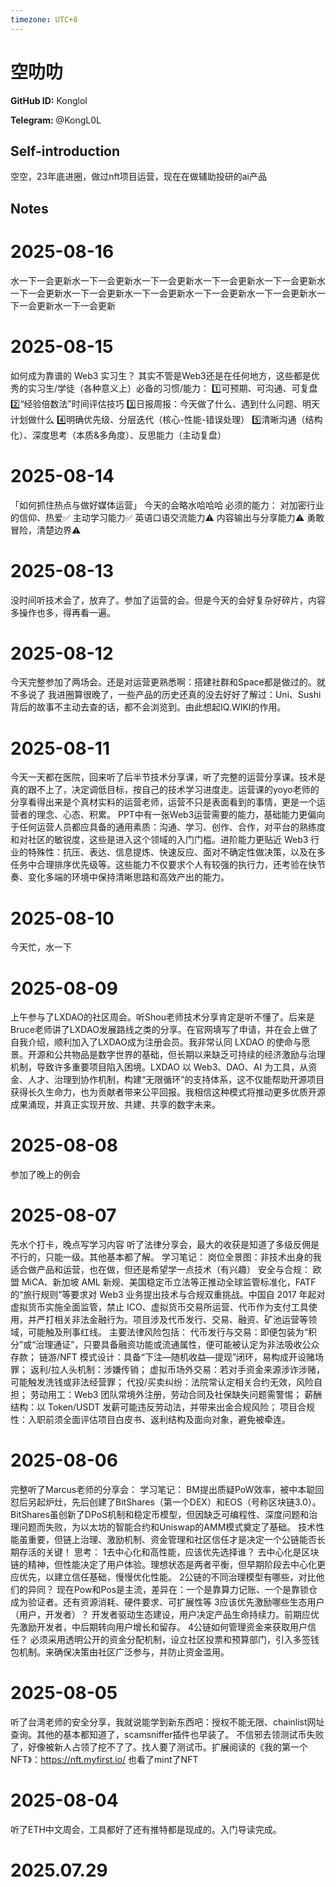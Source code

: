 ```yaml
---
timezone: UTC+8
---
```


# 空叻叻

**GitHub ID:** Konglol

**Telegram:** @KongL0L

## Self-introduction

空空，23年底进圈，做过nft项目运营，现在在做辅助投研的ai产品

## Notes

<!-- Content_START -->
# 2025-08-16

水一下一会更新水一下一会更新水一下一会更新水一下一会更新水一下一会更新水一下一会更新水一下一会更新水一下一会更新水一下一会更新水一下一会更新水一下一会更新水一下一会更新

# 2025-08-15

如何成为靠谱的 Web3 实习生？
其实不管是Web3还是在任何地方，这些都是优秀的实习生/学徒（各种意义上）必备的习惯/能力：
1️⃣可预期、可沟通、可复盘
2️⃣“经验倍数法”时间评估技巧
3️⃣日报周报：今天做了什么、遇到什么问题、明天计划做什么
4️⃣明确优先级、分层迭代（核心-性能-错误处理）
5️⃣清晰沟通（结构化）、深度思考（本质&多角度）、反思能力（主动复盘）

# 2025-08-14

「如何抓住热点与做好媒体运营」
今天的会略水哈哈哈
必须的能力：
对加密行业的信仰、热爱✅
主动学习能力✅
英语口语交流能力⚠️
内容输出与分享能力⚠️
勇敢冒险，清楚边界⚠️

# 2025-08-13

没时间听技术会了，放弃了。参加了运营的会。但是今天的会好复杂好碎片，内容多操作也多，得再看一遍。

# 2025-08-12

今天完整参加了两场会。还是对运营更熟悉啊：搭建社群和Space都是做过的。就不多说了
我进圈算很晚了，一些产品的历史还真的没去好好了解过：Uni、Sushi背后的故事不主动去查的话，都不会浏览到。由此想起IQ.WIKI的作用。

# 2025-08-11

今天一天都在医院，回来听了后半节技术分享课，听了完整的运营分享课。技术是真的跟不上了，决定调低目标，按自己的技术学习进度走。运营课的yoyo老师的分享看得出来是个真材实料的运营老师，运营不只是表面看到的事情，更是一个运营者的理念、心态、积累。
PPT中有一张Web3运营需要的能力，基础能力更偏向于任何运营人员都应具备的通用素质：沟通、学习、创作、合作，对平台的熟练度和对社区的敏锐度，这些是进入这个领域的入门门槛。进阶能力更贴近 Web3 行业的特殊性：抗压、表达、信息提炼、快速反应、面对不确定性做决策，以及在多任务中合理排序优先级等。这些能力不仅要求个人有较强的执行力，还考验在快节奏、变化多端的环境中保持清晰思路和高效产出的能力。

# 2025-08-10

今天忙，水一下

# 2025-08-09

上午参与了LXDAO的社区周会。听Shou老师技术分享肯定是听不懂了。后来是Bruce老师讲了LXDAO发展路线之类的分享。在官网填写了申请，并在会上做了自我介绍，顺利加入了LXDAO成为注册会员。我非常认同 LXDAO 的使命与愿景。开源和公共物品是数字世界的基础，但长期以来缺乏可持续的经济激励与治理机制，导致许多重要项目陷入困境。LXDAO 以 Web3、DAO、AI 为工具，从资金、人才、治理到协作机制，构建“无限循环”的支持体系，这不仅能帮助开源项目获得长久生命力，也为贡献者带来公平回报。我相信这种模式将推动更多优质开源成果涌现，并真正实现开放、共建、共享的数字未来。

# 2025-08-08

参加了晚上的例会

# 2025-08-07

先水个打卡，晚点写学习内容
听了法律分享会，最大的收获是知道了多级反佣是不行的，只能一级。其他基本都了解。
学习笔记：
岗位全景图：非技术出身的我适合做产品和运营，也在做，但还是希望学一点技术（有兴趣）
安全与合规：
欧盟 MiCA、新加坡 AML 新规、美国稳定币立法等正推动全球监管标准化，FATF 的“旅行规则”等要求对 Web3 业务提出技术与合规双重挑战。中国自 2017 年起对虚拟货币实施全面监管，禁止 ICO、虚拟货币交易所运营、代币作为支付工具使用，并严打相关非法金融行为。项目涉及代币发行、交易、融资、矿池运营等领域，可能触及刑事红线。
主要法律风险包括：
代币发行与交易：即便包装为“积分”或“治理通证”，只要具备融资功能或流通属性，便可能被认定为非法吸收公众存款；
链游/NFT 模式设计：具备“下注—随机收益—提现”闭环，易构成开设赌场罪；
返利/拉人头机制：涉嫌传销；
虚拟币场外交易：若对手资金来源涉诈涉赌，可能触发洗钱或非法经营罪；
代投/买卖纠纷：法院常认定相关合约无效，风险自担；
劳动用工：Web3 团队常境外注册，劳动合同及社保缺失问题需警惕；
薪酬结构：以 Token/USDT 发薪可能违反劳动法，并带来出金合规风险；
项目合规性：入职前须全面评估项目白皮书、返利结构及面向对象，避免被牵连。

# 2025-08-06

完整听了Marcus老师的分享会：
学习笔记：
BM提出质疑PoW效率，被中本聪回怼后另起炉灶，先后创建了BitShares（第一个DEX）和EOS（号称区块链3.0）。BitShares虽创新了DPoS机制和稳定币模型，但因缺乏可编程性、深度问题和治理问题而失败，为以太坊的智能合约和Uniswap的AMM模式奠定了基础。
技术性能虽重要，但链上治理、激励机制、资金管理和社区信任才是决定一个公链能否长期存活的关键！
思考：
1去中心化和高性能，应该优先选择谁？
去中心化是区块链的精神，但性能决定了用户体验。理想状态是两者平衡，但早期阶段去中心化更应优先，以建立信任基础，慢慢优化性能。
2公链的不同治理模型有哪些，对比他们的异同？
现在Pow和Pos是主流，差异在：一个是靠算力记账、一个是靠锁仓成为验证者。还有资源消耗、硬件要求、可扩展性等
3应该优先激励哪些生态用户（用户，开发者）？
开发者驱动生态建设，用户决定产品生命持续力。前期应优先激励开发者，中后期转向用户增长和留存。
4公链如何管理资金来获取用户信任？
必须采用透明公开的资金分配机制，设立社区投票和预算部门，引入多签钱包机制。来确保决策由社区广泛参与，并防止资金滥用。

# 2025-08-05

听了台湾老师的安全分享，我就说能学到新东西吧：授权不能无限、chainlist网址查询。其他的基本都知道了，scamsniffer插件也早装了。
不信邪去领测试币失败了，好像被新人占领了挖不了了。找人要了测试币。扩展阅读的《我的第一个 NFT》：https://nft.myfirst.io/ 也看了mint了NFT

# 2025-08-04

听了ETH中文周会，工具都好了还有推特都是现成的。入门导读完成。

# 2025.07.29


<!-- Content_END -->
